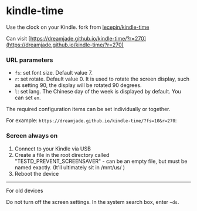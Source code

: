 # kindle-time

Use the clock on your Kindle. fork from [lecepin/kindle-time](https://github.com/lecepin/kindle-time)

Can visit [https://dreamjade.github.io/kindle-time/?r=270](https://dreamjade.github.io/kindle-time/?r=270)

### URL parameters

- `fs`: set font size. Default value 7.
- `r`: set rotate. Default value 0. It is used to rotate the screen display, such as setting 90, the display will be rotated 90 degrees.
- `l`: set lang. The Chinese day of the week is displayed by default. You can set `en`.

The required configuration items can be set individually or together.

For example: `https://dreamjade.github.io/kindle-time/?fs=10&r=270`:

### Screen always on
1) Connect to your Kindle via USB
2) Create a file in the root directory called "TESTD_PREVENT_SCREENSAVER" - can be an empty file, but must be named exactly. (It'll ultimately sit in /mnt/us/ )
3) Reboot the device
----------
For old devices

Do not turn off the screen settings.
In the system search box, enter `~ds`.
